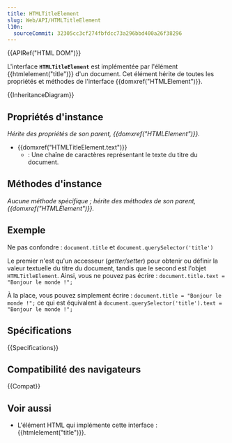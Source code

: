```yaml
---
title: HTMLTitleElement
slug: Web/API/HTMLTitleElement
l10n:
  sourceCommit: 32305cc3cf274fbfdcc73a296bbd400a26f38296
---
```


{{APIRef("HTML DOM")}}

L'interface **`HTMLTitleElement`** est implémentée par l'élément {{htmlelement("title")}} d'un document. Cet élément hérite de toutes les propriétés et méthodes de l'interface {{domxref("HTMLElement")}}.

{{InheritanceDiagram}}

## Propriétés d'instance

_Hérite des propriétés de son parent, {{domxref("HTMLElement")}}._

- {{domxref("HTMLTitleElement.text")}}
  - : Une chaîne de caractères représentant le texte du titre du document.

## Méthodes d'instance

_Aucune méthode spécifique&nbsp;; hérite des méthodes de son parent, {{domxref("HTMLElement")}}._

## Exemple

Ne pas confondre&nbsp;: `document.title` et `document.querySelector('title')`

Le premier n'est qu'un accesseur (<i lang="en">getter/setter</i>) pour obtenir ou définir la valeur textuelle du titre du document, tandis que le second est l'objet `HTMLTitleElement`. Ainsi, vous ne pouvez pas écrire&nbsp;: `document.title.text = "Bonjour le monde !";`

À la place, vous pouvez simplement écrire&nbsp;: `document.title = "Bonjour le monde !";` ce qui est équivalent à `document.querySelector('title').text = "Bonjour le monde !";`

## Spécifications

{{Specifications}}

## Compatibilité des navigateurs

{{Compat}}

## Voir aussi

- L'élément HTML qui implémente cette interface&nbsp;: {{htmlelement("title")}}.
